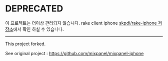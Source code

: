 # DEPRECATED

이 프로젝트는 더이상 관리되지 않습니다. rake client iphone [skpdi/rake-iphone 저장소](https://github.com/skpdi/rake-iphone)에서 확인 하실 수 있습니다.

---

This project forked.


See original project : https://github.com/mixpanel/mixpanel-iphone